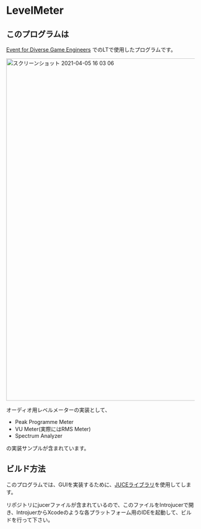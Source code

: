 LevelMeter
==========

## このプログラムは

[Event for Diverse Game Engineers](http://edge.connpass.com/event/20910/)
でのLTで使用したプログラムです。

<img width="912" alt="スクリーンショット 2021-04-05 16 03 06" src="https://user-images.githubusercontent.com/359226/113549975-44638680-962d-11eb-9363-705586bc9c10.png">

オーディオ用レベルメーターの実装として、

 * Peak Programme Meter
 * VU Meter(実際にはRMS Meter)
 * Spectrum Analyzer

の実装サンプルが含まれています。

## ビルド方法

このプログラムでは、GUIを実装するために、[JUCEライブラリ](http://www.juce.com/)を使用してします。

リポジトリにjucerファイルが含まれているので、このファイルをIntrojucerで開き、IntrojuerからXcodeのような各プラットフォーム用のIDEを起動して、ビルドを行って下さい。



